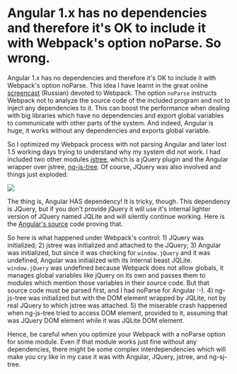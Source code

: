 # Angular 1.x has no dependencies and therefore it's OK to include it with Webpack's option noParse. So wrong.
Angular 1.x has no dependencies and therefore it's OK to include it with Webpack's option noParse. This idea I have learnt in the great online [screencast](https://www.youtube.com/playlist?list=PLDyvV36pndZHfBThhg4Z0822EEG9VGenn) (Russian) devoted to Webpack. The option `noParse` instructs Webpack not to analyze the source code of the included program and not to inject any dependencies to it. This can boost the performance when dealing with big libraries which have no dependencies and export global variables to communicate with other parts of the system. And indeed, Angular is huge, it works without any dependencies and exports global variable. 

So I optimized my Webpack process with not parsing Angular and later lost 1.5 working days trying to understand why my system did not work. I had included two other modules [jstree](https://www.jstree.com/), which is a jQuery plugin and the Angular wrapper over jstree, [ng-js-tree](https://github.com/ezraroi/ngJsTree). Of course, JQuery was also involved and things just exploded: 

![](http://puu.sh/t5EbE/cecbc136f2.png)  

The thing is, Angular HAS dependency! It is tricky, though. This dependency is JQuery, but if you don't provide jQuery it will use it's internal lighter version of JQuery named JQLite and will silently continue working. Here is the [Angular's source](https://github.com/angular/angular.js/blob/master/src/Angular.js#L1864) code proving that. 

So here is what happened under Webpack's control: 1) JQuery was initialized; 2) jstree was initialized and attached to the JQuery; 3) Angular was initialized, but since it was checking for `window.jQuery` and it was undefined, Angular was initialized with its internal beast JQLite. `window.jQuery` was undefined because Webpack does not allow globals, it manages global variables like jQuery on its own and passes them to modules which mention those variables in their source code. But that source code must be parsed first, and I had noParse for Angular :-). 4) ng-js-tree was initialized but with the DOM element wrapped by JQLite, not by real JQuery to which jstree was attached. 5) the miserable crash happened when ng-js-tree tried to access DOM element, provided to it, assuming that was JQuery DOM element while it was JQLite DOM element.

Hence, be careful when you optimize your Webpack with a noParse option for some module. Even if that module works just fine without any dependencies, there might be some complex interdependencies which will make you cry like in my case it was with Angular, JQuery, jstree, and ng-sj-tree.
